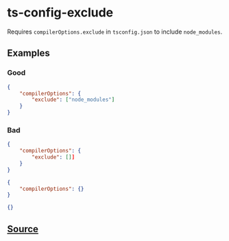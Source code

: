 # ts-config-exclude

Requires `compilerOptions.exclude` in `tsconfig.json` to include `node_modules`.

## Examples

### Good

```json
{
    "compilerOptions": {
        "exclude": ["node_modules"]
    }
}
```

### Bad

```json
{
    "compilerOptions": {
        "exclude": []]
    }
}
```

```json
{
    "compilerOptions": {}
}
```

```json
{}
```

## [Source](https://azuresdkspecs.z5.web.core.windows.net/TypeScriptSpec.html#ts-config-exclude)

